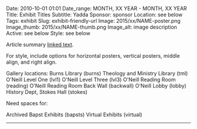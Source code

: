 Date: 2010-10-01 01:01 
Date_range: MONTH, XX YEAR - MONTH, XX YEAR
Title: Exhibit Titles 
Subtitle: Yadda
Sponsor: sponsor
Location: see below
Tags: exhibit
Slug: exhibit-friendly-url 
Image: 2015/xx/NAME-poster.png
Image_thumb: 2015/xx/NAME-thumb.png
Image_alt: image description
Active: see below
Style: see below

Article summary [linked text](http://www.google.com).

For style, include options for horizontal posters, vertical posters, middle align, and right align.

Gallery locations: 
    Burns Library (burns)
    Theology and Ministry Library (tml)
    O'Neill Level One (lvl1)
    O'Neill Level Three (lvl3)
    O'Neill Reading Room (reading)
    O'Neill Reading Room Back Wall (backwall)
    O'Neill Lobby (lobby)
    History Dept, Stokes Hall (stokes)
  
Need spaces for:

  Archived Bapst Exhibits (bapsts)
  Virtual Exhibits (virtual)


----



